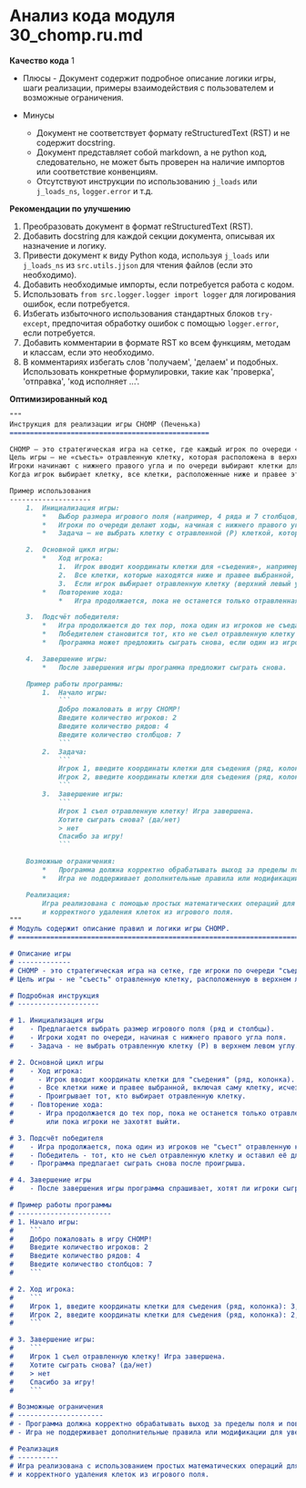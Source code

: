 # Анализ кода модуля 30_chomp.ru.md

**Качество кода**
1
 -  Плюсы
        - Документ содержит подробное описание логики игры, шаги реализации, примеры взаимодействия с пользователем и возможные ограничения.

 -  Минусы
    -  Документ не соответствует формату reStructuredText (RST) и не содержит docstring.
    -  Документ представляет собой markdown, а не python код, следовательно, не может быть проверен на наличие импортов или соответствие конвенциям.
    -  Отсутствуют инструкции по использованию `j_loads` или `j_loads_ns`, `logger.error` и т.д.

**Рекомендации по улучшению**

1.  Преобразовать документ в формат reStructuredText (RST).
2.  Добавить docstring для каждой секции документа, описывая их назначение и логику.
3.  Привести документ к виду Python кода, используя  `j_loads` или `j_loads_ns` из `src.utils.jjson` для чтения файлов (если это необходимо).
4.  Добавить необходимые импорты, если потребуется работа с кодом.
5.  Использовать `from src.logger.logger import logger` для логирования ошибок, если потребуется.
6.  Избегать избыточного использования стандартных блоков `try-except`, предпочитая обработку ошибок с помощью `logger.error`, если потребуется.
7.  Добавить комментарии в формате RST ко всем функциям, методам и классам, если это необходимо.
8.  В комментариях избегать слов 'получаем', 'делаем' и подобных. Использовать конкретные формулировки, такие как 'проверка', 'отправка', 'код исполняет ...'.

**Оптимизированный код**
```markdown
"""
Инструкция для реализации игры CHOMP (Печенька)
=================================================

CHOMP — это стратегическая игра на сетке, где каждый игрок по очереди «съедает» клетки с печеньки.
Цель игры — не «съесть» отравленную клетку, которая расположена в верхнем левом углу.
Игроки начинают с нижнего правого угла и по очереди выбирают клетки для уничтожения.
Когда игрок выбирает клетку, все клетки, расположенные ниже и правее этой клетки, исчезают.

Пример использования
--------------------
    1.  Инициализация игры:
        *   Выбор размера игрового поля (например, 4 ряда и 7 столбцов).
        *   Игроки по очереди делают ходы, начиная с нижнего правого угла поля.
        *   Задача — не выбрать клетку с отравленной (P) клеткой, которая находится в верхнем левом углу.

    2.  Основной цикл игры:
        *   Ход игрока:
            1.  Игрок вводит координаты клетки для «съедения», например, (3, 4).
            2.  Все клетки, которые находятся ниже и правее выбранной, включая саму клетку, исчезают.
            3.  Если игрок выбирает отравленную клетку (верхний левый угол), он проигрывает игру.
        *   Повторение хода:
            *   Игра продолжается, пока не останется только отравленная клетка, или пока игроки не решат выйти.

    3.  Подсчёт победителя:
        *   Игра продолжается до тех пор, пока один из игроков не съедает отравленную клетку.
        *   Победителем становится тот, кто не съел отравленную клетку и оставил её для противника.
        *   Программа может предложить сыграть снова, если один из игроков проиграл.

    4.  Завершение игры:
        *   После завершения игры программа предложит сыграть снова.

    Пример работы программы:
        1.  Начало игры:
            ```
            Добро пожаловать в игру CHOMP!
            Введите количество игроков: 2
            Введите количество рядов: 4
            Введите количество столбцов: 7
            ```
        2.  Задача:
            ```
            Игрок 1, введите координаты клетки для съедения (ряд, колонка): 3,4
            Игрок 2, введите координаты клетки для съедения (ряд, колонка): 2,3
            ```
        3.  Завершение игры:
            ```
            Игрок 1 съел отравленную клетку! Игра завершена.
            Хотите сыграть снова? (да/нет)
            > нет
            Спасибо за игру!
            ```

    Возможные ограничения:
        *   Программа должна корректно обрабатывать выход за пределы поля и повторное использование уже съеденных клеток.
        *   Игра не поддерживает дополнительные правила или модификации для увеличения сложности.

    Реализация:
        Игра реализована с помощью простых математических операций для проверки координат
        и корректного удаления клеток из игрового поля.
"""
# Модуль содержит описание правил и логики игры CHOMP.
# =========================================================================================

# Описание игры
# -------------
# CHOMP - это стратегическая игра на сетке, где игроки по очереди "съедают" клетки с печеньки.
# Цель игры - не "съесть" отравленную клетку, расположенную в верхнем левом углу.

# Подробная инструкция
# --------------------

# 1. Инициализация игры
#    - Предлагается выбрать размер игрового поля (ряд и столбцы).
#    - Игроки ходят по очереди, начиная с нижнего правого угла поля.
#    - Задача - не выбрать отравленную клетку (P) в верхнем левом углу.

# 2. Основной цикл игры
#    - Ход игрока:
#      - Игрок вводит координаты клетки для "съедения" (ряд, колонка).
#      - Все клетки ниже и правее выбранной, включая саму клетку, исчезают.
#      - Проигрывает тот, кто выбирает отравленную клетку.
#    - Повторение хода:
#      - Игра продолжается до тех пор, пока не останется только отравленная клетка,
#        или пока игроки не захотят выйти.

# 3. Подсчёт победителя
#    - Игра продолжается, пока один из игроков не "съест" отравленную клетку.
#    - Победитель - тот, кто не съел отравленную клетку и оставил её для противника.
#    - Программа предлагает сыграть снова после проигрыша.

# 4. Завершение игры
#    - После завершения игры программа спрашивает, хотят ли игроки сыграть снова.

# Пример работы программы
# -----------------------
# 1. Начало игры:
#    ```
#    Добро пожаловать в игру CHOMP!
#    Введите количество игроков: 2
#    Введите количество рядов: 4
#    Введите количество столбцов: 7
#    ```

# 2. Ход игрока:
#    ```
#    Игрок 1, введите координаты клетки для съедения (ряд, колонка): 3,4
#    Игрок 2, введите координаты клетки для съедения (ряд, колонка): 2,3
#    ```

# 3. Завершение игры:
#    ```
#    Игрок 1 съел отравленную клетку! Игра завершена.
#    Хотите сыграть снова? (да/нет)
#    > нет
#    Спасибо за игру!
#    ```

# Возможные ограничения
# ---------------------
# - Программа должна корректно обрабатывать выход за пределы поля и повторное использование уже съеденных клеток.
# - Игра не поддерживает дополнительные правила или модификации для увеличения сложности.

# Реализация
# ----------
# Игра реализована с использованием простых математических операций для проверки координат
# и корректного удаления клеток из игрового поля.
```